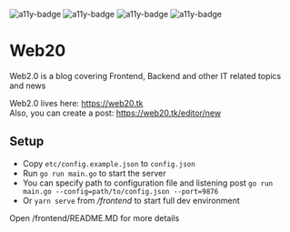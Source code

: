 ![a11y-badge](https://img.shields.io/badge/accessibility-yes-green)
![a11y-badge](https://img.shields.io/badge/https-yes-green)
![a11y-badge](https://img.shields.io/badge/gzip-yes-green)
![a11y-badge](https://img.shields.io/badge/lighthouse-~100-green)

# Web20

Web2.0 is a blog covering Frontend, Backend and other IT related topics and news

Web2.0 lives here: https://web20.tk<br>
Also, you can create a post: https://web20.tk/editor/new

## Setup

- Copy `etc/config.example.json` to `config.json`
- Run `go run main.go` to start the server
- You can specify path to configuration file and listening post `go run main.go --config=path/to/config.json --port=9876`
- Or `yarn serve` from */frontend* to start full dev environment

Open /frontend/README.MD for more details
